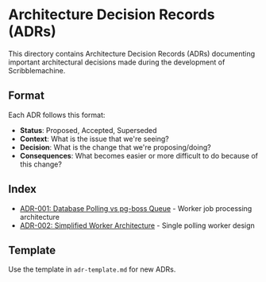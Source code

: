 # Architecture Decision Records (ADRs)

This directory contains Architecture Decision Records (ADRs) documenting important architectural decisions made during the development of Scribblemachine.

## Format

Each ADR follows this format:
- **Status**: Proposed, Accepted, Superseded
- **Context**: What is the issue that we're seeing?
- **Decision**: What is the change that we're proposing/doing?
- **Consequences**: What becomes easier or more difficult to do because of this change?

## Index

- [ADR-001: Database Polling vs pg-boss Queue](./ADR-001-database-polling-vs-pgboss.md) - Worker job processing architecture
- [ADR-002: Simplified Worker Architecture](./ADR-002-simplified-worker-architecture.md) - Single polling worker design

## Template

Use the template in `adr-template.md` for new ADRs.